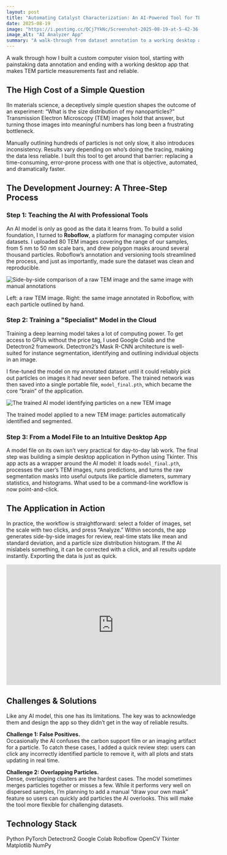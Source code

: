 ```yaml
---
layout: post
title: "Automating Catalyst Characterization: An AI-Powered Tool for TEM Particle Size Analysis"
date: 2025-08-19
image: "https://i.postimg.cc/QCj7YkNc/Screenshot-2025-08-19-at-5-42-36-PM.png"
image_alt: "AI Analyzer App"
summary: "A walk-through from dataset annotation to a working desktop app for TEM particle measurements."
---
```





A walk through how I built a custom computer vision tool, starting with painstaking data annotation and ending with a working desktop app that makes TEM particle measurements fast and reliable.

## The High Cost of a Simple Question

IIn materials science, a deceptively simple question shapes the outcome of an experiment: “What is the size distribution of my nanoparticles?” Transmission Electron Microscopy (TEM) images hold that answer, but turning those images into meaningful numbers has long been a frustrating bottleneck.

Manually outlining hundreds of particles is not only slow, it also introduces inconsistency. Results vary depending on who’s doing the tracing, making the data less reliable. I built this tool to get around that barrier: replacing a time-consuming, error-prone process with one that is objective, automated, and dramatically faster.

## The Development Journey: A Three-Step Process

### Step 1: Teaching the AI with Professional Tools

An AI model is only as good as the data it learns from. To build a solid foundation, I turned to **Roboflow**, a platform for managing computer vision datasets. I uploaded 80 TEM images covering the range of our samples, from 5 nm to 50 nm scale bars, and drew polygon masks around several thousand particles. Roboflow’s annotation and versioning tools streamlined the process, and just as importantly, made sure the dataset was clean and reproducible.



<img src="https://i.postimg.cc/L43Vph1x/Annotated-data.png" alt="Side-by-side comparison of a raw TEM image and the same image with manual annotations" class="rounded-lg border">
<p class="image-caption">Left: a raw TEM image. Right: the same image annotated in Roboflow, with each particle outlined by hand.</p>

### Step 2: Training a "Specialist" Model in the Cloud

Training a deep learning model takes a lot of computing power. To get access to GPUs without the price tag, I used Google Colab and the Detectron2 framework. Detectron2’s Mask R-CNN architecture is well-suited for instance segmentation, identifying and outlining individual objects in an image.

I fine-tuned the model on my annotated dataset until it could reliably pick out particles on images it had never seen before. The trained network was then saved into a single portable file, `model_final.pth`, which became the core “brain” of the application.

<img src="https://i.postimg.cc/1XmwtcqJ/model-predicted-data.png" alt="The trained AI model identifying particles on a new TEM image" class="rounded-lg border">
<p class="image-caption">The trained model applied to a new TEM image: particles automatically identified and segmented.</p>

### Step 3: From a Model File to an Intuitive Desktop App

A model file on its own isn’t very practical for day-to-day lab work. The final step was building a simple desktop application in Python using Tkinter. This app acts as a wrapper around the AI model: it loads `model_final.pth`, processes the user’s TEM images, runs predictions, and turns the raw segmentation masks into useful outputs like particle diameters, summary statistics, and histograms. What used to be a command-line workflow is now point-and-click.

## The Application in Action

In practice, the workflow is straightforward: select a folder of images, set the scale with two clicks, and press “Analyze.” Within seconds, the app generates side-by-side images for review, real-time stats like mean and standard deviation, and a particle size distribution histogram. If the AI mislabels something, it can be corrected with a click, and all results update instantly. Exporting the data is just as quick.

<iframe width="560" height="315" 
  src="https://www.youtube.com/embed/CMIcvvrr1Os?si=Hh0Pfk-wD5tQF4oS"
  title="YouTube video player"
  frameborder="0" 
  allow="accelerometer; autoplay; clipboard-write; encrypted-media; gyroscope; picture-in-picture; web-share" 
  referrerpolicy="strict-origin-when-cross-origin" 
  allowfullscreen>
</iframe>

## Challenges & Solutions

Like any AI model, this one has its limitations. The key was to acknowledge them and design the app so they didn’t get in the way of reliable results.

**Challenge 1: False Positives.**  
Occasionally the AI confuses the carbon support film or an imaging artifact for a particle. To catch these cases, I added a quick review step: users can click any incorrectly identified particle to remove it, with all plots and stats updating in real time.

**Challenge 2: Overlapping Particles.**  
Dense, overlapping clusters are the hardest cases. The model sometimes merges particles together or misses a few. While it performs very well on dispersed samples, I’m planning to add a manual “draw your own mask” feature so users can quickly add particles the AI overlooks. This will make the tool more flexible for challenging datasets.

## Technology Stack

<div class="flex flex-wrap">
  <span class="tag">Python</span>
  <span class="tag">PyTorch</span>
  <span class="tag">Detectron2</span>
  <span class="tag">Google Colab</span>
  <span class="tag">Roboflow</span>
  <span class="tag">OpenCV</span>
  <span class="tag">Tkinter</span>
  <span class="tag">Matplotlib</span>
  <span class="tag">NumPy</span>
</div>
